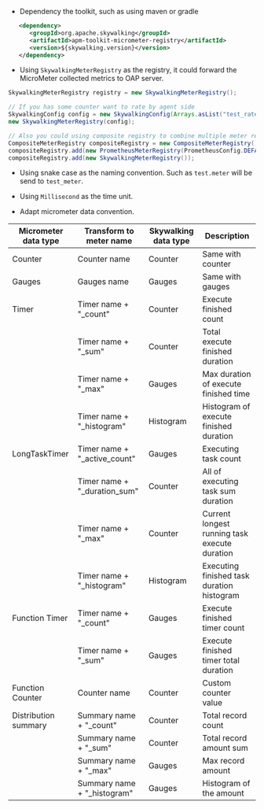 * Dependency the toolkit, such as using maven or gradle
```xml
   <dependency>
      <groupId>org.apache.skywalking</groupId>
      <artifactId>apm-toolkit-micrometer-registry</artifactId>
      <version>${skywalking.version}</version>
   </dependency>
```

* Using `SkywalkingMeterRegistry` as the registry, it could forward the MicroMeter collected metrics to OAP server.
```java
SkywalkingMeterRegistry registry = new SkywalkingMeterRegistry();

// If you has some counter want to rate by agent side
SkywalkingConfig config = new SkywalkingConfig(Arrays.asList("test_rate_counter"));
new SkywalkingMeterRegistry(config);

// Also you could using composite registry to combine multiple meter registry, such as collect to Skywalking and prometheus
CompositeMeterRegistry compositeRegistry = new CompositeMeterRegistry();
compositeRegistry.add(new PrometheusMeterRegistry(PrometheusConfig.DEFAULT));
compositeRegistry.add(new SkywalkingMeterRegistry());
```

* Using snake case as the naming convention. Such as `test.meter` will be send to `test_meter`.

* Using `Millisecond` as the time unit.

* Adapt micrometer data convention.

|Micrometer data type|Transform to meter name|Skywalking data type| Description|
|----- |----- |----- |----- |
|Counter|Counter name|Counter|Same with counter|
|Gauges|Gauges name|Gauges|Same with gauges|
|Timer|Timer name + "_count"|Counter|Execute finished count|
| |Timer name + "_sum"|Counter|Total execute finished duration|
| |Timer name + "_max"|Gauges|Max duration of execute finished time|
| |Timer name + "_histogram"|Histogram|Histogram of execute finished duration|
|LongTaskTimer|Timer name + "_active_count"|Gauges|Executing task count|
| |Timer name + "_duration_sum"|Counter|All of executing task sum duration|
| |Timer name + "_max"|Counter|Current longest running task execute duration|
| |Timer name + "_histogram"|Histogram|Executing finished task duration histogram|
|Function Timer|Timer name + "_count"|Gauges|Execute finished timer count|
| |Timer name + "_sum"|Gauges|Execute finished timer total duration|
|Function Counter|Counter name|Counter|Custom counter value|
|Distribution summary|Summary name + "_count"|Counter|Total record count|
| |Summary name + "_sum"|Counter|Total record amount sum|
| |Summary name + "_max"|Gauges|Max record amount|
| |Summary name + "_histogram"|Gauges|Histogram of the amount|